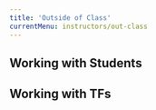 ```yaml
---
title: 'Outside of Class'
currentMenu: instructors/out-class
---
```


## Working with Students

## Working with TFs